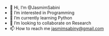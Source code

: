 - 👋 Hi, I’m @JasmimSabini
- 👀 I’m interested in Programming 
- 🌱 I’m currently learning Python
- 💞️ I’m looking to collaborate on Research
- 📫 How to reach me jasmimsabiny@gmail.com

<!---
JasmimSabini/JasmimSabini is a ✨ special ✨ repository because its `README.md` (this file) appears on your GitHub profile.
You can click the Preview link to take a look at your changes.
--->
